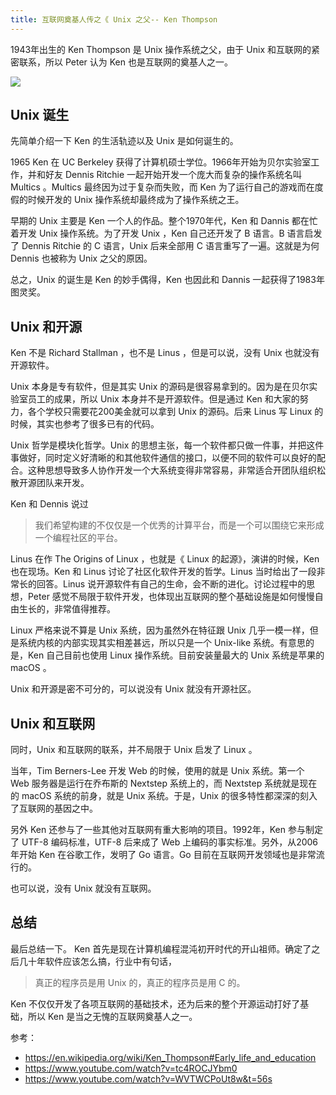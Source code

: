 ```yaml
---
title: 互联网奠基人传之《 Unix 之父-- Ken Thompson 
---
```


1943年出生的 Ken Thompson 是 Unix 操作系统之父，由于 Unix 和互联网的紧密联系，所以 Peter 认为 Ken 也是互联网的奠基人之一。

![](https://img.haoqicat.com/2019072801.jpg)

## Unix 诞生

先简单介绍一下 Ken 的生活轨迹以及 Unix 是如何诞生的。

1965 Ken 在 UC Berkeley 获得了计算机硕士学位。1966年开始为贝尔实验室工作，并和好友 Dennis Ritchie 一起开始开发一个庞大而复杂的操作系统名叫 Multics 。Multics 最终因为过于复杂而失败，而 Ken 为了运行自己的游戏而在度假的时候开发的 Unix 操作系统却最终成为了操作系统之王。

早期的 Unix 主要是 Ken 一个人的作品。整个1970年代，Ken 和 Dannis 都在忙着开发 Unix 操作系统。为了开发 Unix ，Ken 自己还开发了 B 语言。B 语言启发了 Dennis Ritchie 的 C 语言，Unix 后来全部用 C 语言重写了一遍。这就是为何 Dennis 也被称为 Unix 之父的原因。

总之，Unix 的诞生是 Ken 的妙手偶得，Ken 也因此和 Dannis 一起获得了1983年图灵奖。

## Unix 和开源

Ken 不是 Richard Stallman ，也不是 Linus ，但是可以说，没有 Unix 也就没有开源软件。

Unix 本身是专有软件，但是其实 Unix 的源码是很容易拿到的。因为是在贝尔实验室员工的成果，所以 Unix 本身并不是开源软件。但是通过 Ken 和大家的努力，各个学校只需要花200美金就可以拿到 Unix 的源码。后来 Linus 写 Linux 的时候，其实也参考了很多已有的代码。

Unix 哲学是模块化哲学。Unix 的思想主张，每一个软件都只做一件事，并把这件事做好，同时定义好清晰的和其他软件通信的接口，以便不同的软件可以良好的配合。这种思想导致多人协作开发一个大系统变得非常容易，非常适合开团队组织松散开源团队来开发。

Ken 和 Dennis 说过

> 我们希望构建的不仅仅是一个优秀的计算平台，而是一个可以围绕它来形成一个编程社区的平台。

Linus 在作 The Origins of Linux ，也就是《 Linux 的起源》，演讲的时候，Ken 也在现场。Ken 和 Linus 讨论了社区化软件开发的哲学。Linus 当时给出了一段非常长的回答。Linus 说开源软件有自己的生命，会不断的进化。讨论过程中的思想，Peter 感觉不局限于软件开发，也体现出互联网的整个基础设施是如何慢慢自由生长的，非常值得推荐。

Linux 严格来说不算是 Unix 系统，因为虽然外在特征跟 Unix 几乎一模一样，但是系统内核的内部实现其实相差甚远，所以只是一个 Unix-like 系统。有意思的是，Ken 自己目前也使用 Linux 操作系统。目前安装量最大的 Unix 系统是苹果的 macOS 。

Unix 和开源是密不可分的，可以说没有 Unix 就没有开源社区。

## Unix 和互联网

同时，Unix 和互联网的联系，并不局限于 Unix 启发了 Linux 。

当年，Tim Berners-Lee 开发 Web 的时候，使用的就是 Unix 系统。第一个 Web 服务器是运行在乔布斯的 Nextstep 系统上的，而 Nextstep 系统就是现在的 macOS 系统的前身，就是 Unix 系统。于是，Unix 的很多特性都深深的刻入了互联网的基因之中。

另外 Ken 还参与了一些其他对互联网有重大影响的项目。1992年，Ken 参与制定了 UTF-8 编码标准，UTF-8 后来成了 Web 上编码的事实标准。另外，从2006年开始 Ken 在谷歌工作，发明了 Go 语言。Go 目前在互联网开发领域也是非常流行的。

也可以说，没有 Unix 就没有互联网。

## 总结

最后总结一下。 Ken 首先是现在计算机编程混沌初开时代的开山祖师。确定了之后几十年软件应该怎么搞，行业中有句话，

> 真正的程序员是用 Unix 的，真正的程序员是用 C 的。

Ken 不仅仅开发了各项互联网的基础技术，还为后来的整个开源运动打好了基础，所以 Ken 是当之无愧的互联网奠基人之一。

参考：

- https://en.wikipedia.org/wiki/Ken_Thompson#Early_life_and_education
- https://www.youtube.com/watch?v=tc4ROCJYbm0
- https://www.youtube.com/watch?v=WVTWCPoUt8w&t=56s
